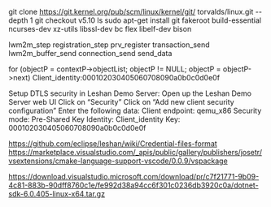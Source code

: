 git clone https://git.kernel.org/pub/scm/linux/kernel/git/
torvalds/linux.git --depth 1 
git checkout v5.10
ls
sudo apt-get install git fakeroot build-essential ncurses-dev xz-utils libssl-dev bc flex libelf-dev bison 

lwm2m_step
	registration_step
		prv_register
			transaction_send
				lwm2m_buffer_send
					connection_send
						send_data

for (objectP = contextP->objectList; objectP != NULL; objectP = objectP->next)
Client_identity:000102030405060708090a0b0c0d0e0f

Setup DTLS security in Leshan Demo Server:
Open up the Leshan Demo Server web UI
Click on “Security”
Click on “Add new client security configuration”
Enter the following data:
Client endpoint: qemu_x86
Security mode: Pre-Shared Key
Identity: Client_identity
Key: 000102030405060708090a0b0c0d0e0f

https://github.com/eclipse/leshan/wiki/Credential-files-format
https://marketplace.visualstudio.com/_apis/public/gallery/publishers/josetr/vsextensions/cmake-language-support-vscode/0.0.9/vspackage

https://download.visualstudio.microsoft.com/download/pr/c7f21771-9b09-4c81-883b-90dff8760c1e/fe992d38a94cc6f301c0236db3920c0a/dotnet-sdk-6.0.405-linux-x64.tar.gz
